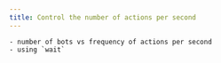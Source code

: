 ```yaml
---
title: Control the number of actions per second
---
```


    - number of bots vs frequency of actions per second
    - using `wait`


